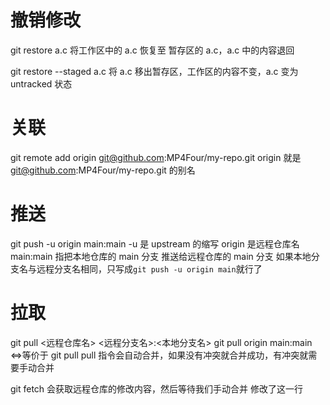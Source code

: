 # 撤销修改
git restore a.c
将工作区中的 a.c 恢复至 暂存区的 a.c，a.c 中的内容退回

git restore --staged a.c
将 a.c 移出暂存区，工作区的内容不变，a.c 变为 untracked 状态

# 关联
git remote add origin git@github.com:MP4Four/my-repo.git
origin 就是 git@github.com:MP4Four/my-repo.git 的别名

# 推送
git push -u origin main:main
-u 是 upstream 的缩写
origin 是远程仓库名
main:main 指把本地仓库的 main 分支 推送给远程仓库的 main 分支
如果本地分支名与远程分支名相同，只写成`git push -u origin main`就行了

# 拉取
git pull <远程仓库名> <远程分支名>:<本地分支名>
git pull origin main:main
<=>等价于
git pull
pull 指令会自动合并，如果没有冲突就合并成功，有冲突就需要手动合并

git fetch 会获取远程仓库的修改内容，然后等待我们手动合并
修改了这一行